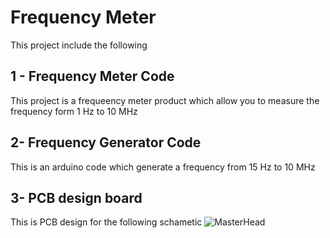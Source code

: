 # Frequency Meter
This project include the following
## 1 - Frequency Meter Code
This project is a frequeency meter product which allow you to measure the frequency form 1 Hz to 10 MHz

## 2- Frequency Generator Code
This is an arduino code which generate a frequency from 15 Hz to 10 MHz

## 3- PCB design board
This is PCB design for the following schametic
![MasterHead](https://github.com/OmarYasser225/Frequency-Meter-ATiny-4313-/blob/main/Code/Schmatic.jpg)
